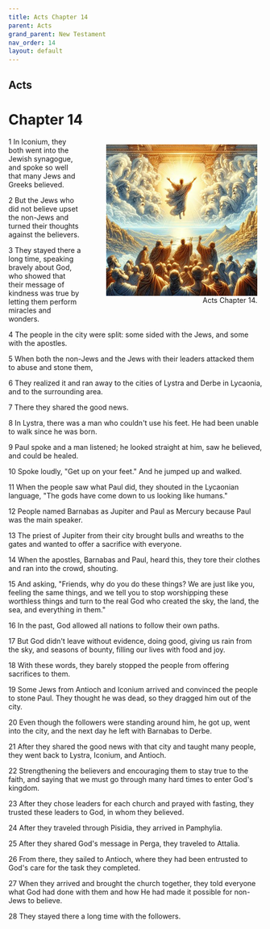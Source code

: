 ```yaml
---
title: Acts Chapter 14
parent: Acts
grand_parent: New Testament
nav_order: 14
layout: default
---
```


## Acts

# Chapter 14

<figure style="float: right; margin-right: 10px;">
    <img src="/assets/Image/Acts/500/14.jpg" alt="Acts Chapter 14" style="width: 300px; height: 300px; float: right;padding-left: 10px;"/>
    <figcaption style="clear: both;text-align: right;">Acts Chapter 14.</figcaption>
</figure>
1 In Iconium, they both went into the Jewish synagogue, and spoke so well that many Jews and Greeks believed.

2 But the Jews who did not believe upset the non-Jews and turned their thoughts against the believers.

3 They stayed there a long time, speaking bravely about God, who showed that their message of kindness was true by letting them perform miracles and wonders.

4 The people in the city were split: some sided with the Jews, and some with the apostles.

5 When both the non-Jews and the Jews with their leaders attacked them to abuse and stone them,

6 They realized it and ran away to the cities of Lystra and Derbe in Lycaonia, and to the surrounding area.

7 There they shared the good news.

8 In Lystra, there was a man who couldn't use his feet. He had been unable to walk since he was born.

9 Paul spoke and a man listened; he looked straight at him, saw he believed, and could be healed.

10 Spoke loudly, "Get up on your feet." And he jumped up and walked.

11 When the people saw what Paul did, they shouted in the Lycaonian language, "The gods have come down to us looking like humans."

12 People named Barnabas as Jupiter and Paul as Mercury because Paul was the main speaker.

13 The priest of Jupiter from their city brought bulls and wreaths to the gates and wanted to offer a sacrifice with everyone.

14 When the apostles, Barnabas and Paul, heard this, they tore their clothes and ran into the crowd, shouting.

15 And asking, "Friends, why do you do these things? We are just like you, feeling the same things, and we tell you to stop worshipping these worthless things and turn to the real God who created the sky, the land, the sea, and everything in them."

16 In the past, God allowed all nations to follow their own paths.

17 But God didn't leave without evidence, doing good, giving us rain from the sky, and seasons of bounty, filling our lives with food and joy.

18 With these words, they barely stopped the people from offering sacrifices to them.

19 Some Jews from Antioch and Iconium arrived and convinced the people to stone Paul. They thought he was dead, so they dragged him out of the city.

20 Even though the followers were standing around him, he got up, went into the city, and the next day he left with Barnabas to Derbe.

21 After they shared the good news with that city and taught many people, they went back to Lystra, Iconium, and Antioch.

22 Strengthening the believers and encouraging them to stay true to the faith, and saying that we must go through many hard times to enter God's kingdom.

23 After they chose leaders for each church and prayed with fasting, they trusted these leaders to God, in whom they believed.

24 After they traveled through Pisidia, they arrived in Pamphylia.

25 After they shared God's message in Perga, they traveled to Attalia.

26 From there, they sailed to Antioch, where they had been entrusted to God's care for the task they completed.

27 When they arrived and brought the church together, they told everyone what God had done with them and how He had made it possible for non-Jews to believe.

28 They stayed there a long time with the followers.


